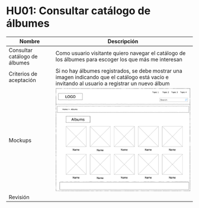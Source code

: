 # HU01: Consultar catálogo de álbumes

| Nombre                        | Descripción                                                                                                                                      |
| ----------------------------- | ------------------------------------------------------------------------------------------------------------------------------------------------ |
| Consultar catálogo de álbumes | Como usuario visitante quiero navegar el catálogo de los álbumes para escoger los que más me interesan                                           |
| Criterios de aceptación       | Si no hay álbumes registrados, se debe mostrar una imagen indicando que el catálogo está vacío e invitando al usuario a registrar un nuevo álbum |
| Mockups                       | ![](../../assets/images/ListadoArtistas.png)                                                                                                     |
| Revisión                      |                                                                                                                                                  |
